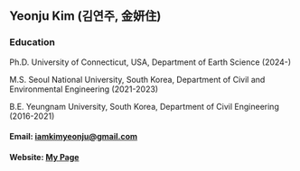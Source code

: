 ## Yeonju Kim (김연주, 金妍住) 

### Education
Ph.D. University of Connecticut, USA, Department of Earth Science (2024-)

M.S. Seoul National University, South Korea, Department of Civil and Environmental Engineering (2021-2023)

B.E. Yeungnam University, South Korea, Department of Civil Engineering (2016-2021)


#### Email: iamkimyeonju@gmail.com
#### Website: [My Page](https://iamkimyeonju.github.io/) 


<!--
**iamkimyeonju/iamkimyeonju** is a ✨ _special_ ✨ repository because its `README.md` (this file) appears on your GitHub profile.

Here are some ideas to get you started:

- 🔭 I’m currently working on ...
- 🌱 I’m currently learning ...
- 👯 I’m looking to collaborate on ...
- 🤔 I’m looking for help with ...
- 💬 Ask me about ...
- 📫 How to reach me: ...
- 😄 Pronouns: ...
- ⚡ Fun fact: ...
-->
